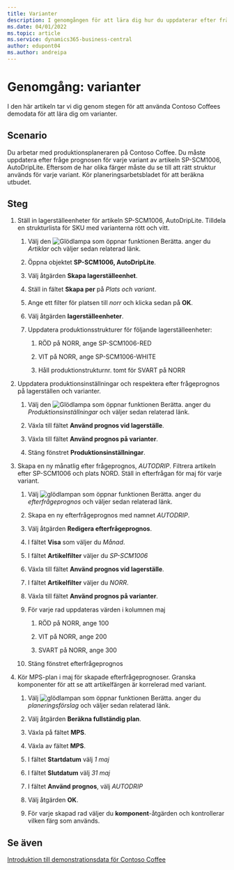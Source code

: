 ```yaml
---
title: Varianter
description: I genomgången för att lära dig hur du uppdaterar efter frågeprognosen för varje variant av en produkt i Business Central.
ms.date: 04/01/2022
ms.topic: article
ms.service: dynamics365-business-central
author: edupont04
ms.author: andreipa
---
```


# <a name="walkthrough-variants"></a>Genomgång: varianter

I den här artikeln tar vi dig genom stegen för att använda Contoso Coffees demodata för att lära dig om varianter.

## <a name="scenario"></a>Scenario

Du arbetar med produktionsplaneraren på Contoso Coffee. Du måste uppdatera efter fråge prognosen för varje variant av artikeln SP-SCM1006, AutoDripLite. Eftersom de har olika färger måste du se till att rätt struktur används för varje variant. Kör planeringsarbetsbladet för att beräkna utbudet.  

## <a name="steps"></a>Steg

1. Ställ in lagerställeenheter för artikeln SP-SCM1006, AutoDripLite. Tilldela en strukturlista för SKU med varianterna rött och vitt.

    1. Välj den ![Glödlampa som öppnar funktionen Berätta.](../../media/ui-search/search_small.png "Berätta för mig vad du vill göra") anger du *Artiklar* och väljer sedan relaterad länk.  

    2. Öppna objektet **SP-SCM1006, AutoDripLite**.

    3. Välj åtgärden **Skapa lagerställeenhet**.  

    4. Ställ in fältet **Skapa per** på *Plats och variant*.

    5. Ange ett filter för platsen till *norr* och klicka sedan på **OK**.

    6. Välj åtgärden **lagerställeenheter**.  

    7. Uppdatera produktionsstrukturer för följande lagerställeenheter:

        1. RÖD på NORR, ange SP-SCM1006-RED  

        2. VIT på NORR, ange SP-SCM1006-WHITE  

        3. Håll produktionstrukturnr. tomt för SVART på NORR  

2. Uppdatera produktionsinställningar och respektera efter frågeprognos på lagerställen och varianter.  

    1. Välj den ![Glödlampa som öppnar funktionen Berätta.](../../media/ui-search/search_small.png "Berätta för mig vad du vill göra") anger du *Produktionsinställningar* och väljer sedan relaterad länk.  

    2. Växla till fältet **Använd prognos vid lagerställe**.

    3. Växla till fältet **Använd prognos på varianter**.

    4. Stäng fönstret **Produktionsinställningar**.

3. Skapa en ny månatlig efter frågeprognos, *AUTODRIP*. Filtrera artikeln efter SP-SCM1006 och plats NORD. Ställ in efterfrågan för maj för varje variant. 

    1. Välj ![glödlampan som öppnar funktionen Berätta.](../../media/ui-search/search_small.png "Berätta för mig vad du vill göra") anger du *efterfrågeprognos* och väljer sedan relaterad länk.

    2. Skapa en ny efterfrågeprognos med namnet *AUTODRIP*.

    3. Välj åtgärden **Redigera efterfrågeprognos**.

    4. I fältet **Visa** som väljer du *Månad*.

    5. I fältet **Artikelfilter** väljer du *SP-SCM1006*

    6. Växla till fältet **Använd prognos vid lagerställe**.

    7. I fältet **Artikelfilter** väljer du *NORR*.

    8. Växla till fältet **Använd prognos på varianter**.

    9. För varje rad uppdateras värden i kolumnen maj

        1. RÖD på NORR, ange 100

        2. VIT på NORR, ange 200

        3. SVART på NORR, ange 300

    10. Stäng fönstret efterfrågeprognos

4. Kör MPS-plan i maj för skapade efterfrågeprognoser. Granska komponenter för att se att artikelfärgen är korrelerad med variant.

    1. Välj ![glödlampan som öppnar funktionen Berätta.](../../media/ui-search/search_small.png "Berätta vad du vill göra") anger du *planeringsförslag* och väljer sedan relaterad länk.

    2. Välj åtgärden **Beräkna fullständig plan**.

    3. Växla på fältet **MPS**.

    4. Växla av fältet **MPS**.

    5. I fältet **Startdatum** välj *1 maj*

    6. I fältet **Slutdatum** välj *31 maj*

    7. I fältet **Använd prognos**, välj *AUTODRIP*

    8. Välj åtgärden **OK**.

    9. För varje skapad rad väljer du **komponent**-åtgärden och kontrollerar vilken färg som används.  

## <a name="see-also"></a>Se även

[Introduktion till demonstrationsdata för Contoso Coffee](../contoso-coffee-intro.md)  
